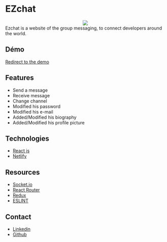 # EZchat

<div style="text-align:center"><img src="https://zupimages.net/up/21/06/dfz8.png" /></div>
Ezchat is a website of the group messaging, to connect developers around the world.

## Démo

[Redirect to the demo](https://ezchat.netlify.app)

## Features
- Send a message
- Receive message
- Change channel
- Modified his password
- Modified his e-mail
- Added/Modified his biography
- Added/Modified his profile picture


## Technologies
- [React js](https://reactjs.org/)
- [Netlify](https://www.netlify.com/)

## Resources
- [Socket.io](https://socket.io/)
- [React Router](https://reactrouter.com/)
- [Redux](https://redux.js.org/)
- [ESLINT](https://eslint.org/)

## Contact
- [Linkedin](https://www.linkedin.com/in/florian-milcendeau/) 
- [Github](https://github.com/FlorianMilcendeau)
